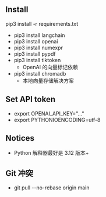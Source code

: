 ## Install
pip3 install -r requirements.txt
- pip3 install langchain
- pip3 install openai
- pip3 install numexpr
- pip3 install pypdf
- pip3 install tiktoken 
  - OpenAI 的向量标记依赖
- pip3 install chromadb 
  - 本地向量存储解决方案


## Set API token
- export OPENAI_API_KEY="..."
- export PYTHONIOENCODING=utf-8


## Notices
- Python 解释器最好是 3.12 版本+


## Git 冲突
- git pull --no-rebase origin main
